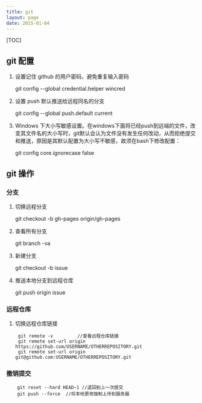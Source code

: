 ```yaml
---
title: git
layout: page
date: 2015-01-04
---
```

[TOC]

## git 配置
1. 设置记住 github 的用户密码，避免重复输入密码

    git config --global credential.helper wincred

2. 设置 push 默认推送给远程同名的分支

    git config --global push.default current

3. Windows 下大小写敏感设置。在windows下面将已经push到远端的文件，改变其文件名的大小写时，git默认会认为文件没有发生任何改动，从而拒绝提交和推送，原因是其默认配置为大小写不敏感，故须在bash下修改配置：

    git config core.ignorecase false


## git 操作

### 分支
1. 切换远程分支

    git checkout -b gh-pages origin/gh-pages

2. 查看所有分支

    git branch -va

3. 新建分支

    git checkout -b issue

4. 推送本地分支到远程仓库

    git push origin issue


### 远程仓库

1. 切换远程仓库链接

        git remote -v         //查看远程仓库链接
        git remote set-url origin https://github.com/USERNAME/OTHERREPOSITORY.git
        git remote set-url origin git@github.com:USERNAME/OTHERREPOSITORY.git

### 撤销提交

        git reset --hard HEAD~1 //退回到上一次提交
        git push --force  //将本地更改强制上传到服务器